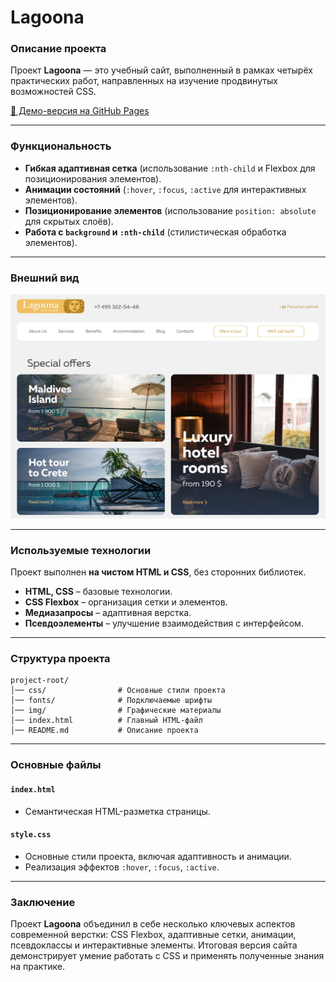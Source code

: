 # Lagoona

### Описание проекта

Проект **Lagoona** — это учебный сайт, выполненный в рамках четырёх практических работ, направленных на изучение продвинутых возможностей CSS.

[🔗 Демо-версия на GitHub Pages](https://matowdev.github.io/fullstack-js-by-skillbox/core-courses/2-web-layout-basic-level/11_Advanced_CSS_Part_2/11_11_Practical_Work_11_Advanced_CSS/)

---

### Функциональность

- **Гибкая адаптивная сетка** (использование `:nth-child` и Flexbox для позиционирования элементов).
- **Анимации состояний** (`:hover`, `:focus`, `:active` для интерактивных элементов).
- **Позиционирование элементов** (использование `position: absolute` для скрытых слоёв).
- **Работа с `background` и `:nth-child`** (стилистическая обработка элементов).

---

### Внешний вид

![Lagoona](https://github.com/matowdev/fullstack-js-by-skillbox/blob/bfaf87e4eebdd25afe39eb420c031bbf8d1417cc/core-courses/2-web-layout-basic-level/11_Advanced_CSS_Part_2/11_11_Practical_Work_11_Advanced_CSS/img/final-view.png?raw=true)

---

### Используемые технологии

Проект выполнен **на чистом HTML и CSS**, без сторонних библиотек.

- **HTML, CSS** – базовые технологии.
- **CSS Flexbox** – организация сетки и элементов.
- **Медиазапросы** – адаптивная верстка.
- **Псевдоэлементы** – улучшение взаимодействия с интерфейсом.

---

### Структура проекта

```
project-root/
│── css/                # Основные стили проекта
│── fonts/              # Подключаемые шрифты
│── img/                # Графические материалы
│── index.html          # Главный HTML-файл
│── README.md           # Описание проекта
```

---

### Основные файлы

#### `index.html`

- Семантическая HTML-разметка страницы.

#### `style.css`

- Основные стили проекта, включая адаптивность и анимации.
- Реализация эффектов `:hover`, `:focus`, `:active`.

---

### Заключение

Проект **Lagoona** объединил в себе несколько ключевых аспектов современной верстки: CSS Flexbox, адаптивные сетки, анимации, псевдоклассы и интерактивные элементы. Итоговая версия сайта демонстрирует умение работать с CSS и применять полученные знания на практике.
